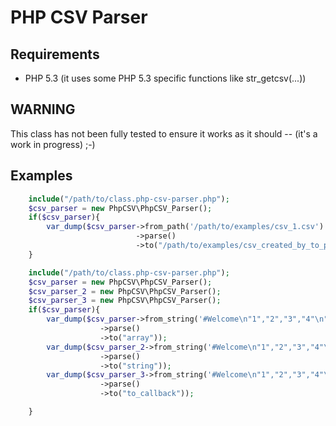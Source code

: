 PHP CSV Parser
===============================
## Requirements

+ PHP 5.3 (it uses some PHP 5.3 specific functions like str_getcsv(...))

## WARNING

This class has not been fully tested to ensure it works as it should -- (it's a work in progress) ;-)

## Examples

```php
    include("/path/to/class.php-csv-parser.php");
    $csv_parser = new PhpCSV\PhpCSV_Parser();
    if($csv_parser){
        var_dump($csv_parser->from_path('/path/to/examples/csv_1.csv')
                            ->parse()
                            ->to("/path/to/examples/csv_created_by_to_path.csv"));
    }
```
```php
    include("/path/to/class.php-csv-parser.php");
	$csv_parser = new PhpCSV\PhpCSV_Parser();
	$csv_parser_2 = new PhpCSV\PhpCSV_Parser();
	$csv_parser_3 = new PhpCSV\PhpCSV_Parser();
	if($csv_parser){
		var_dump($csv_parser->from_string('#Welcome\n"1","2","3","4"\n"a","b","c","d"',array("rowDelimiter"=>'\n'))
					->parse()
					->to("array"));
		var_dump($csv_parser_2->from_string('#Welcome\n"1","2","3","4"\n"a","b","c","d"',array("rowDelimiter"=>"\\n")) #note the \\
					->parse()
					->to("string"));
		var_dump($csv_parser_3->from_string('#Welcome\n"1","2","3","4"\n"a","b","c","d"',array("rowDelimiter"=>"\\n"))
					->parse()
					->to("to_callback"));

	}
```
